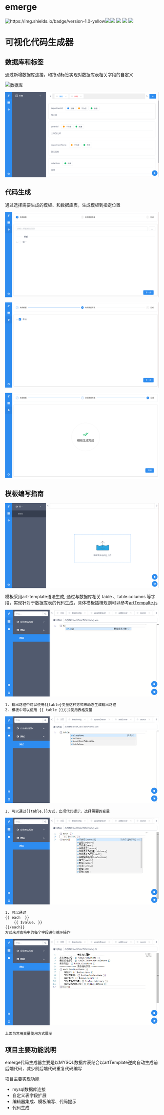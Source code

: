 # emerge

<img src="https://img.shields.io/badge/version-1.0-yellow" alt="https://img.shields.io/badge/version-1.0-yellow"  /><img src="https://img.shields.io/badge/vue-2.6.10-brightgreen" /><img src="https://img.shields.io/badge/electron-2.0.4-blue" /> <img src="https://img.shields.io/badge/monacoEditor-0.18.1-red" /> <img src="https://img.shields.io/badge/prettydiff-101.2.6-orange" /> <img src="https://img.shields.io/badge/artTemplate-4.13.2-inactive" /> 

# 可视化代码生成器

## 数据库和标签
通过新增数据库连接，和拖动标签实现对数据库表相关字段的自定义

![数据库](static1/img/sql.jpg)

![标签](https://raw.githubusercontent.com/2507483326/emerge/master/static/img/tag.jpg)

## 代码生成
通过选择需要生成的模板、和数据库表，生成模板到指定位置

![选择模板](https://raw.githubusercontent.com/2507483326/emerge/master/static/img/generate-01.jpg)

![选择数据库](https://raw.githubusercontent.com/2507483326/emerge/master/static/img/generate-02.jpg)

![完成](https://raw.githubusercontent.com/2507483326/emerge/master/static/img/finnish.jpg)

## 模板编写指南

![模板](https://raw.githubusercontent.com/2507483326/emerge/master/static/img/template.jpg)

模板采用art-template语法生成, 通过与数据库相关 table 、table.columns 等字段，实现针对于数据库表的代码生成，具体模板插槽规则可以参考[artTempalte.js](http://aui.github.io/art-template/zh-cn/docs/syntax.html#输出)

![输出路径](https://raw.githubusercontent.com/2507483326/emerge/master/static/img/value.jpg)

```
1. 输出路径中可以使用${table}变量这种方式来动态生成输出路径
2. 模板中可以使用 {{ table }}方式使用表格变量
```

![变量提示](https://raw.githubusercontent.com/2507483326/emerge/master/static/img/table.jpg)

```
1. 可以通过{{table.}}方式，出现代码提示，选择需要的变量
```

![列](https://raw.githubusercontent.com/2507483326/emerge/master/static/img/columns.jpg)

```
1. 可以通过
{{ each  }}
    {{ $value. }}
{{/each}}
方式来对表格中的每个字段进行循环操作
```

![默认模板](https://raw.githubusercontent.com/2507483326/emerge/master/static/img/default-template.jpg)

```
上面为常用变量使用方式展示
```

## 项目主要功能说明

emerge代码生成器主要是以MYSQL数据库表结合以artTemplate逆向自动生成前后端代码，减少前后端代码重复代码编写

项目主要实现功能

- mysql数据库连接
- 自定义表字段扩展
- 编辑器集成、模板编写、代码提示
- 代码生成
